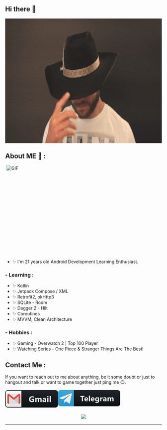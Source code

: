 ## Hi there 👋

<div align="center">
<img height="400" width="700" alt="GIF" align="center" src="https://github.com/DivisionCom/DivisionCom/blob/main/assets/howdy.gif">
</div>

## About ME 💬 :

<img height="300" width="500" alt="GIF" align="right" src="https://github.com/DivisionCom/DivisionCom/blob/main/assets/hiThere.gif">

- ✨ I'm 21 years old Android Development Learning Enthusiast.

### - Learning :
- ✨ Kotlin
- ✨ Jetpack Compose / XML
- ✨ Retrofit2, okHttp3
- ✨ SQLite - Room
- ✨ Dagger 2 - Hilt
- ✨ Coroutines
- ✨ MVVM, Clean Architecture

### - Hobbies : 
- ✨ Gaming - Overwatch 2 | Top 100 Player
- ✨ Watching Series - One Piece & Stranger Things Are The Best!

## Contact Me :

<p>
If you want to reach out to me about anything, be it some doubt or just to hangout and talk or want to game together just ping me 😉.

</br>
</br>

<a href="mailto:evgenii.fedin.developer@gmail.com">
 <img align="left" alt="Gmail" width="170" src="https://github.com/DivisionCom/DivisionCom/blob/main/assets/gmail.png" />
</a>

</a>
<a href="https://t.me/EvgeniiFedin">
  <img align="left" alt=" Reddit" width="200" src="https://github.com/DivisionCom/DivisionCom/blob/main/assets/telegram.png" />
</a>
</p>
 
</br>
</br>

##

<p align="center" >  
 <a href="https://github.com/anuraghazra/github-readme-stats"> 
  <img  src="https://github-readme-stats-sigma-five.vercel.app/api?username=DivisionCom&show_icons=true&theme=radical"/>
 </a>
</p>

*************
